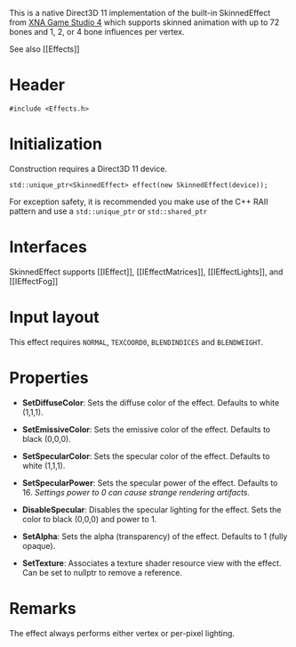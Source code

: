 This is a native Direct3D 11 implementation of the built-in SkinnedEffect from [XNA Game Studio 4](https://msdn.microsoft.com/en-us/library/microsoft.xna.framework.graphics.skinnedeffect.aspx) which supports skinned animation with up to 72 bones and 1, 2, or 4 bone influences per vertex.

See also [[Effects]]

# Header
    #include <Effects.h>

# Initialization
Construction requires a Direct3D 11 device.

    std::unique_ptr<SkinnedEffect> effect(new SkinnedEffect(device));

For exception safety, it is recommended you make use of the C++ RAII pattern and use a ``std::unique_ptr`` or ``std::shared_ptr``

# Interfaces

SkinnedEffect supports [[IEffect]], [[IEffectMatrices]], [[IEffectLights]], and [[IEffectFog]]

# Input layout
This effect requires ``NORMAL``, ``TEXCOORD0``, ``BLENDINDICES`` and ``BLENDWEIGHT``.

# Properties

* **SetDiffuseColor**: Sets the diffuse color of the effect. Defaults to white (1,1,1).

* **SetEmissiveColor**: Sets the emissive color of the effect. Defaults to black (0,0,0).

* **SetSpecularColor**: Sets the specular color of the effect. Defaults to white (1,1,1).

* **SetSpecularPower**: Sets the specular power of the effect. Defaults to 16. _Settings power to 0 can cause strange rendering artifacts._

* **DisableSpecular**: Disables the specular lighting for the effect. Sets the color to black (0,0,0) and power to 1.

* **SetAlpha**: Sets the alpha (transparency) of the effect. Defaults to 1 (fully opaque).

* **SetTexture**: Associates a texture shader resource view with the effect. Can be set to nullptr to remove a reference.

# Remarks
The effect always performs either vertex or per-pixel lighting.

